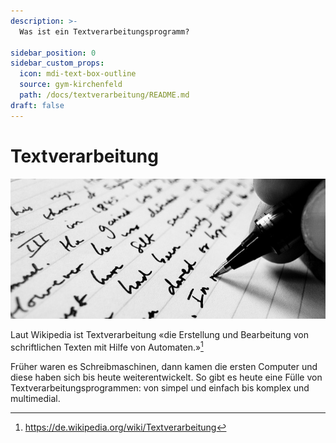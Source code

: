 ```yaml
---
description: >-
  Was ist ein Textverarbeitungsprogramm?

sidebar_position: 0
sidebar_custom_props:
  icon: mdi-text-box-outline
  source: gym-kirchenfeld
  path: /docs/textverarbeitung/README.md
draft: false
---
```


# Textverarbeitung

![*writing* von Jonathan Kim via [flickr](https://www.flickr.com/photos/jkim1/452830868)](./images/writing.jpg)

Laut Wikipedia ist Textverarbeitung «die Erstellung und Bearbeitung von schriftlichen Texten mit Hilfe von Automaten.»[^wikipedia]

Früher waren es Schreibmaschinen, dann kamen die ersten Computer und diese haben sich bis heute weiterentwickelt. So gibt es heute eine Fülle von Textverarbeitungsprogrammen: von simpel und einfach bis komplex und multimedial. 


[^wikipedia]: https://de.wikipedia.org/wiki/Textverarbeitung
